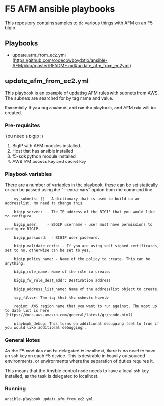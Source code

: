# F5 AFM ansible playbooks

This repository contains samples to do various things with AFM on an F5 bigip.

## Playbooks

- update_afm_from_ec2.yml (https://github.com/codecowboydotio/ansible-AFM/blob/master/README.md#update_afm_from_ec2yml)


## update_afm_from_ec2.yml

This playbook is an example of updating AFM rules with subnets from AWS. 
The subnets are searched for by tag name and value.

Essentially, if you tag a subnet, and run the playbook, and AFM rule will be created.

### Pre-requisites
You need a bigip :)

1. BigIP with AFM modules installed.
2. Host that has ansible installed
3. f5-sdk python module installed
4. AWS IAM access key and secret key

### Playbook variables

There are a number of variables in the playbook, these can be set statically or can be passed using the "--extra-vars" option from the command line.

```
    my_subnets: [] - A dictionary that is used to build up an addresslist. No need to change this.

    bigip_server:  - The IP address of the BIGIP that you would like to configure.

    bigip_user:    - BIGIP username - user must have permissions to configure BIGIP.

    bigip_password:  - BIGIP user password.

    bigip_validate_certs: - If you are using self signed certificates, set to no, otherwise can be set to yes.

    bigip_policy_name: - Name of the policy to create. This can be anything. 

    bigip_rule_name: Name of the rule to create. 

    bigip_fw_rule_dest_addr: Destination address

    bigip_address_list_name: Name of the addresslist object to create. 

    tag_filter: The tag that the subnets have.b

    region: AWS region name that you want to run against. The most up to date list is here (https://docs.aws.amazon.com/general/latest/gr/rande.html)

    playbook_debug: This turns on additional debugging (set to true if you would like additional debugging).
```

### General Notes

As the F5 modules can be delegated to localhost, there is no need to have an ssh key on each F5 device. This is desirable in heavily outsourced environments, or 
environments where the separation of duties requires it.

This means that the Ansible control node needs to have a local ssh key installed, as the task is delegated to localhost.

### Running

```
ansible-playbook update_afm_from_ec2.yml
```



